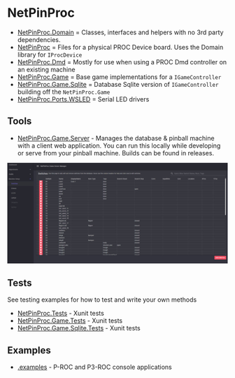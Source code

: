 # NetPinProc

- [NetPinProc.Domain](NetPinProc.Domain) = Classes, interfaces and helpers with no 3rd party dependencies.
- [NetPinProc](NetPinProc) = Files for a physical PROC Device board. Uses the Domain library for `IProcDevice`
- [NetPinProc.Dmd](NetPinProc.Dmd) = Mostly for use when using a PROC Dmd controller on an existing machine
- [NetPinProc.Game](NetPinProc.Game) = Base game implementations for a `IGameController`
- [NetPinProc.Game.Sqlite](NetPinProc.Game.Sqlite) = Database Sqlite version of `IGameController` building off the `NetPinProc.Game`
- [NetPinProc.Ports.WSLED](NetPinProc.Ports.WSLED) = Serial LED drivers

## Tools
- [NetPinProc.Game.Server](Tools\NetPinProc.Game.Server) - Manages the database & pinball machine with a client web application.
You can run this locally while developing or serve from your pinball machine. Builds can be found in releases.

![image](Tools/NetPinProc.Game.Server/screen1.jpg)

## Tests
See testing examples for how to test and write your own methods

- [NetPinProc.Tests](.tests/NetPinProc.Tests) - Xunit tests
- [NetPinProc.Game.Tests](.tests/NetPinProc.Game.Tests) - Xunit tests
- [NetPinProc.Game.Sqlite.Tests](.tests/NetPinProc.Game.Sqlite.Tests) - Xunit tests

## Examples
- [.examples](.examples) - P-ROC and P3-ROC console applications